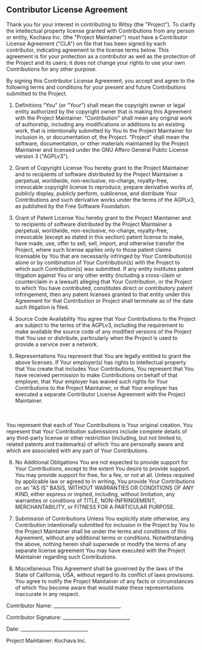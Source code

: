 ## Contributor License Agreement

Thank you for your interest in contributing to Witsy (the "Project"). To clarify the intellectual property license granted with Contributions from any person or entity, Kochava Inc. (the "Project Maintainer") must have a Contributor License Agreement ("CLA") on file that has been signed by each contributor, indicating agreement to the license terms below. This agreement is for your protection as a contributor as well as the protection of the Project and its users; it does not change your rights to use your own Contributions for any other purpose.

By signing this Contributor License Agreement, you accept and agree to the following terms and conditions for your present and future Contributions submitted to the Project.

1. Definitions
“You” (or "Your") shall mean the copyright owner or legal entity authorized by the copyright owner that is making this Agreement with the Project Maintainer.
"Contribution" shall mean any original work of authorship, including any modifications or additions to an existing work, that is intentionally submitted by You to the Project Maintainer for inclusion in, or documentation of, the Project.
"Project" shall mean the software, documentation, or other materials maintained by the Project Maintainer and licensed under the GNU Affero General Public License version 3 ("AGPLv3").

2. Grant of Copyright License
You hereby grant to the Project Maintainer and to recipients of software distributed by the Project Maintainer a perpetual, worldwide, non-exclusive, no-charge, royalty-free, irrevocable copyright license to reproduce, prepare derivative works of, publicly display, publicly perform, sublicense, and distribute Your Contributions and such derivative works under the terms of the AGPLv3, as published by the Free Software Foundation.

3. Grant of Patent License
You hereby grant to the Project Maintainer and to recipients of software distributed by the Project Maintainer a perpetual, worldwide, non-exclusive, no-charge, royalty-free, irrevocable (except as stated in this section) patent license to make, have made, use, offer to sell, sell, import, and otherwise transfer the Project, where such license applies only to those patent claims licensable by You that are necessarily infringed by Your Contribution(s) alone or by combination of Your Contribution(s) with the Project to which such Contribution(s) was submitted. If any entity institutes patent litigation against You or any other entity (including a cross-claim or counterclaim in a lawsuit) alleging that Your Contribution, or the Project to which You have contributed, constitutes direct or contributory patent infringement, then any patent licenses granted to that entity under this Agreement for that Contribution or Project shall terminate as of the date such litigation is filed.

4. Source Code Availability
You agree that Your Contributions to the Project are subject to the terms of the AGPLv3, including the requirement to make available the source code of any modified versions of the Project that You use or distribute, particularly when the Project is used to provide a service over a network.

5. Representations
You represent that You are legally entitled to grant the above licenses. If Your employer(s) has rights to intellectual property that You create that includes Your Contributions, You represent that You have received permission to make Contributions on behalf of that employer, that Your employer has waived such rights for Your Contributions to the Project Maintainer, or that Your employer has executed a separate Contributor License Agreement with the Project Maintainer.
<br/>
<br/>
You represent that each of Your Contributions is Your original creation. You represent that Your Contribution submissions include complete details of any third-party license or other restriction (including, but not limited to, related patents and trademarks) of which You are personally aware and which are associated with any part of Your Contributions.

6. No Additional Obligations
You are not expected to provide support for Your Contributions, except to the extent You desire to provide support. You may provide support for free, for a fee, or not at all. Unless required by applicable law or agreed to in writing, You provide Your Contributions on an "AS IS" BASIS, WITHOUT WARRANTIES OR CONDITIONS OF ANY KIND, either express or implied, including, without limitation, any warranties or conditions of TITLE, NON-INFRINGEMENT, MERCHANTABILITY, or FITNESS FOR A PARTICULAR PURPOSE.

7. Submission of Contributions
Unless You explicitly state otherwise, any Contribution intentionally submitted for inclusion in the Project by You to the Project Maintainer shall be under the terms and conditions of this Agreement, without any additional terms or conditions. Notwithstanding the above, nothing herein shall supersede or modify the terms of any separate license agreement You may have executed with the Project Maintainer regarding such Contributions.

8. Miscellaneous
This Agreement shall be governed by the laws of the State of California, USA, without regard to its conflict of laws provisions. You agree to notify the Project Maintainer of any facts or circumstances of which You become aware that would make these representations inaccurate in any respect.


Contributor Name: ____________________________

Contributor Signature: ____________________________

Date: ____________________________

Project Maintainer: Kochava Inc.